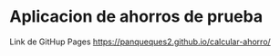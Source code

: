 # Aplicacion de ahorros de prueba

Link de GitHup Pages
https://panqueques2.github.io/calcular-ahorro/
